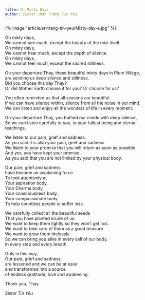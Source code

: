 ```yaml
---
title: On Misty Days
author: Sister Chân Trăng Tin Yêu
---
```


{% image "article/sr-trang-tin-yeu/Misty-day-e.jpg" %}

<div class="verse"><p>On misty days,<br/>
We cannot see much, except the beauty of the mist itself.<br/>
On misty days,<br/>
We cannot hear much, except the depth of silence.<br/>
On misty days,<br/>
We cannot feel much, except the sacred stillness.</p>

<p>On your departure Thay, these beautiful misty days in Plum Village,<br/>
are sending us deep silence and stillness.<br/>
Did you choose this day Thay?<br/>
Or did Mother Earth choose it for you? Or choose for us?</p>

<p>You often reminded us that all seasons are beautiful.<br/>
If we can have silence within, silence from all the noise in our mind,<br/>
We can listen and enjoy all the wonders of life in every moment.</p>

<p>On your departure Thay, you bathed our minds with deep silence,<br/>
So we can listen carefully to you, to your fullest being and eternal teachings.</p>

<p>We listen to our pain, grief and sadness.<br/>
As you said it is also your pain, grief and sadness.<br/>
We listen to your promise that you will return as soon as possible.<br/>
And yes, you have kept your promise,<br/>
As you said that you are not limited by your physical body.</p>

<p>Our pain, grief and sadness<br/>
have become an awakening force<br/>
To look attentively at<br/>
Your aspiration body,<br/>
Your Dharma body,<br/>
Your consciousness body,<br/>
Your compassionate body<br/>
To help countless people to suffer less.</p>

<p>We carefully collect all the beautiful seeds<br/>
That you have planted inside of us.<br/>
We want to keep them tightly so they won’t get lost.<br/>
We want to take care of them as a great treasure.<br/>
We want to grow them tirelessly<br/>
So we can bring you alive in every cell of our body.<br/>
In every step and every breath.</p>

<p>Only in this way,<br/>
Our pain, grief and sadness<br/>
are lessened and we can be at ease<br/>
and transformed into a source<br/>
of endless gratitude, love and awakening.</p>

<p class="signoff"><span class="signoff-lvl-1">Thank you, Thay</span></p>
<cite>Sister Tin Yêu</cite>
</div>

<!-- <p class="signoff"><span class="signoff-lvl-1"></span><br/>
<span class="signoff-lvl-2"></span></p> -->
